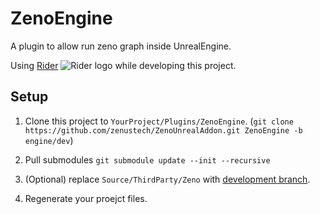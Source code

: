 # ZenoEngine

A plugin to allow run zeno graph inside UnrealEngine.

Using [Rider](https://jb.gg/OpenSourceSupport) ![Rider logo](https://resources.jetbrains.com/storage/products/company/brand/logos/Rider_icon.png) while developing this project.

## Setup

1. Clone this project to `YourProject/Plugins/ZenoEngine`. (`git clone https://github.com/zenustech/ZenoUnrealAddon.git ZenoEngine -b engine/dev`)

2. Pull submodules `git submodule update --init --recursive`

3. (Optional) replace `Source/ThirdParty/Zeno` with [development branch](https://github.com/DarcJC/zeno/tree/dev/darc/unrealtool).

4. Regenerate your proejct files.
